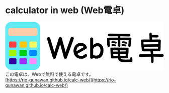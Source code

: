 # calculator in web (Web電卓)

![タイトル画像](./images/title.png)
この電卓は、Webで無料で使える電卓です。  
[https://rio-gunawan.github.io/calc-web/](https://rio-gunawan.github.io/calc-web/)
